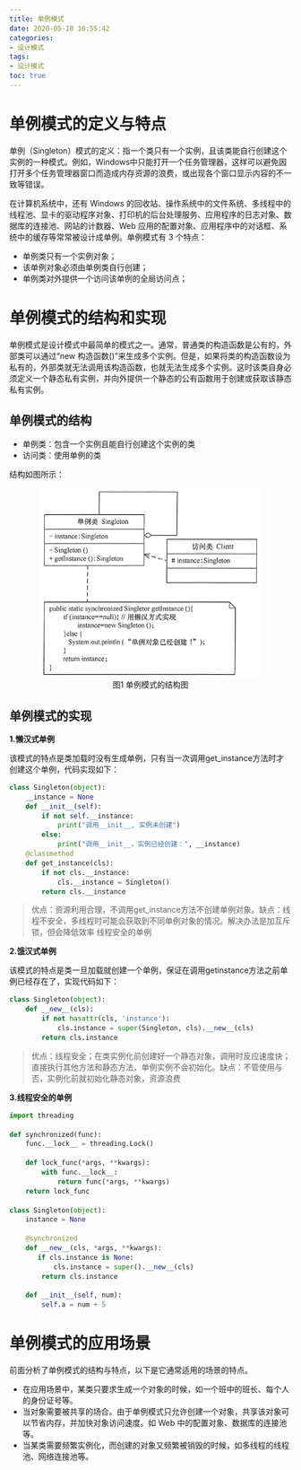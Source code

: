 ```yaml
---
title: 单例模式
date: 2020-05-10 16:55:42
categories: 
- 设计模式
tags:
- 设计模式
toc: true
---
```

# 单例模式的定义与特点
单例（Singleton）模式的定义：指一个类只有一个实例，且该类能自行创建这个实例的一种模式。例如，Windows中只能打开一个任务管理器，这样可以避免因打开多个任务管理器窗口而造成内存资源的浪费，或出现各个窗口显示内容的不一致等错误。

在计算机系统中，还有 Windows 的回收站、操作系统中的文件系统、多线程中的线程池、显卡的驱动程序对象、打印机的后台处理服务、应用程序的日志对象、数据库的连接池、网站的计数器、Web 应用的配置对象、应用程序中的对话框、系统中的缓存等常常被设计成单例。单例模式有 3 个特点：
* 单例类只有一个实例对象；
* 该单例对象必须由单例类自行创建；
* 单例类对外提供一个访问该单例的全局访问点；

# 单例模式的结构和实现
单例模式是设计模式中最简单的模式之一。通常，普通类的构造函数是公有的，外部类可以通过“new 构造函数()”来生成多个实例。但是，如果将类的构造函数设为私有的，外部类就无法调用该构造函数，也就无法生成多个实例。这时该类自身必须定义一个静态私有实例，并向外提供一个静态的公有函数用于创建或获取该静态私有实例。
## 单例模式的结构
* 单例类：包含一个实例且能自行创建这个实例的类
* 访问类：使用单例的类

结构如图所示：
<div align=center><img src="/image/Singleton.png" width="400"/></div>
<center>图1 单例模式的结构图</center>

## 单例模式的实现
**1.懒汉式单例**

该模式的特点是类加载时没有生成单例，只有当一次调用get_instance方法时才创建这个单例，代码实现如下：
```python
class Singleton(object):
    __instance = None
    def __init__(self):
        if not self.__instance:
            print("调用__init__, 实例未创建")
        else:
            print("调用__init__，实例已经创建：", __instance)
    @classmethod
    def get_instance(cls):
        if not cls.__instance:
            cls.__instance = Singleton()
        return cls.__instance
```
>优点：资源利用合理，不调用get_instance方法不创建单例对象。缺点：线程不安全，多线程时可能会获取到不同单例对象的情况。解决办法是加互斥锁，但会降低效率
线程安全的单例

**2.饿汉式单例**

该模式的特点是类一旦加载就创建一个单例，保证在调用getinstance方法之前单例已经存在了，实现代码如下：
```python
class Singleton(object):
    def __new__(cls):
        if not hasattr(cls, 'instance'):
            cls.instance = super(Singleton, cls).__new__(cls)
        return cls.instance
```
>优点：线程安全；在类实例化前创建好一个静态对象，调用时反应速度快；直接执行其他方法和静态方法，单例实例不会初始化。缺点：不管使用与否，实例化前就初始化静态对象，资源浪费

**3.线程安全的单例**
```python
import threading

def synchronized(func):
    func.__lock__ = threading.Lock()

    def lock_func(*args, **kwargs):
        with func.__lock__:
            return func(*args, **kwargs)
    return lock_func

class Singleton(object):
    instance = None

    @synchronized
    def __new__(cls, *args, **kwargs):
       if cls.instance is None:
           cls.instance = super().__new__(cls)
        return cls.instance

    def __init__(self, num):
        self.a = num + 5 
```

# 单例模式的应用场景
前面分析了单例模式的结构与特点，以下是它通常适用的场景的特点。
* 在应用场景中，某类只要求生成一个对象的时候，如一个班中的班长、每个人的身份证号等。
* 当对象需要被共享的场合。由于单例模式只允许创建一个对象，共享该对象可以节省内存，并加快对象访问速度。如 Web 中的配置对象、数据库的连接池等。
* 当某类需要频繁实例化，而创建的对象又频繁被销毁的时候，如多线程的线程池、网络连接池等。
